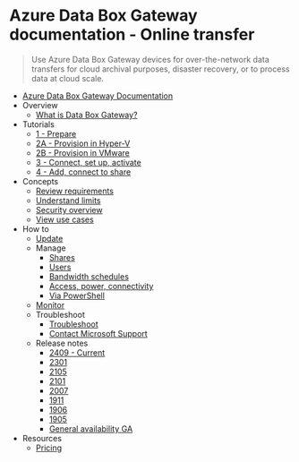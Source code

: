 # Azure Data Box Gateway documentation - Online transfer
> Use Azure Data Box Gateway devices for over-the-network data transfers for cloud archival purposes, disaster recovery, or to process data at cloud scale.
  - [Azure Data Box Gateway Documentation](https://learn.microsoft.com/en-us/azure/databox-gateway/)
  - Overview
    - [What is Data Box Gateway?](https://learn.microsoft.com/en-us/azure/databox-gateway/data-box-gateway-overview)
  - Tutorials
    - [1 - Prepare](https://learn.microsoft.com/en-us/azure/databox-gateway/data-box-gateway-deploy-prep)
    - [2A - Provision in Hyper-V](https://learn.microsoft.com/en-us/azure/databox-gateway/data-box-gateway-deploy-provision-hyperv)
    - [2B - Provision in VMware](https://learn.microsoft.com/en-us/azure/databox-gateway/data-box-gateway-deploy-provision-vmware)
    - [3 - Connect, set up, activate](https://learn.microsoft.com/en-us/azure/databox-gateway/data-box-gateway-deploy-connect-setup-activate)
    - [4 - Add, connect to share](https://learn.microsoft.com/en-us/azure/databox-gateway/data-box-gateway-deploy-add-shares)
  - Concepts
    - [Review requirements](https://learn.microsoft.com/en-us/azure/databox-gateway/data-box-gateway-system-requirements)
    - [Understand limits](https://learn.microsoft.com/en-us/azure/databox-gateway/data-box-gateway-limits)
    - [Security overview](https://learn.microsoft.com/en-us/azure/databox-gateway/data-box-gateway-security)
    - [View use cases](https://learn.microsoft.com/en-us/azure/databox-gateway/data-box-gateway-use-cases)
  - How to
    - [Update](https://learn.microsoft.com/en-us/azure/databox-gateway/data-box-gateway-apply-updates)
    - Manage
      - [Shares](https://learn.microsoft.com/en-us/azure/databox-gateway/data-box-gateway-manage-shares)
      - [Users](https://learn.microsoft.com/en-us/azure/databox-gateway/data-box-gateway-manage-users)
      - [Bandwidth schedules](https://learn.microsoft.com/en-us/azure/databox-gateway/data-box-gateway-manage-bandwidth-schedules)
      - [Access, power, connectivity](https://learn.microsoft.com/en-us/azure/databox-gateway/data-box-gateway-manage-access-power-connectivity-mode)
      - [Via PowerShell](https://learn.microsoft.com/en-us/azure/databox-gateway/data-box-gateway-connect-powershell-interface)
    - [Monitor](https://learn.microsoft.com/en-us/azure/databox-gateway/data-box-gateway-monitor)
    - Troubleshoot
      - [Troubleshoot](https://learn.microsoft.com/en-us/azure/databox-gateway/data-box-gateway-troubleshoot)
      - [Contact Microsoft Support](https://learn.microsoft.com/en-us/azure/databox-online/azure-stack-edge-contact-microsoft-support)
    - Release notes
      - [2409 - Current](https://learn.microsoft.com/en-us/azure/databox-gateway/data-box-gateway-2409-release-notes)
      - [2301](https://learn.microsoft.com/en-us/azure/databox-gateway/data-box-gateway-2301-release-notes)
      - [2105](https://learn.microsoft.com/en-us/azure/databox-gateway/data-box-gateway-2105-release-notes)
      - [2101](https://learn.microsoft.com/en-us/azure/databox-gateway/data-box-gateway-2101-release-notes)
      - [2007](https://learn.microsoft.com/en-us/azure/databox-gateway/data-box-gateway-2007-release-notes)
      - [1911](https://learn.microsoft.com/en-us/azure/databox-gateway/data-box-gateway-1911-release-notes)
      - [1906](https://learn.microsoft.com/en-us/azure/databox-gateway/data-box-gateway-1906-release-notes)
      - [1905](https://learn.microsoft.com/en-us/azure/databox-gateway/data-box-gateway-1905-release-notes)
      - [General availability GA](https://learn.microsoft.com/en-us/azure/databox-gateway/data-box-gateway-release-notes)
  - Resources
    - [Pricing](https://azure.microsoft.com/pricing/details/databox/gateway/)
